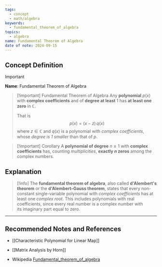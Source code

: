 ```yaml
---
tags:
  - concept
  - math/algebra
keywords:
  - fundamental_theorem_of_algebra
topics:
  - algebra
name: Fundamental Theorem of Algebra
date of note: 2024-09-15
---
```


## Concept Definition

>[!important]
>**Name**: Fundamental Theorem of Algebra


>[!important] Fundamental Theorem of Algebra
>Any **polynomial** $p(x)$ with **complex coefficients** and of **degree at least** $1$ has **at least one zero** in $\mathbb{C}$.
>
>That is $$p(x) = (x- z)\,q(x)$$ where $z\in \mathbb{C}$ and $q(x)$ is a polynomial with *complex coefficients*, whose *degree is $1$ smaller* than that of $p$.



>[!important] Corollary
>A **polynomial of degree** $n \ge 1$ with **complex coefficients** has, counting *multiplicities*, **exactly $n$ zeros** among the complex numbers.






## Explanation

>[!info]
>The **fundamental theorem of algebra**, also called **d'Alembert's theorem** or the **d'Alembert–Gauss theorem**, states that every non-constant single-variable polynomial with *complex coefficients* has at least one *complex root*. This includes polynomials with real coefficients, since every real number is a complex number with its imaginary part equal to zero.



-----------
##  Recommended Notes and References

- [[Characteristic Polynomial for Linear Map]]

- [[Matrix Analysis by Horn]] 
- Wikipedia [Fundamental_theorem_of_algebra](https://en.wikipedia.org/wiki/Fundamental_theorem_of_algebra)